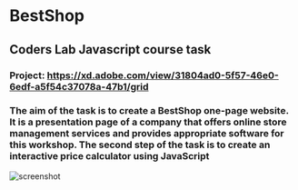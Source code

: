 # BestShop
## Coders Lab Javascript course task
### Project: https://xd.adobe.com/view/31804ad0-5f57-46e0-6edf-a5f54c37078a-47b1/grid
### The aim of the task is to create a BestShop one-page website. It is a presentation page of a company that offers online store management services and provides appropriate software for this workshop. The second step of the task is to create an interactive price calculator using JavaScript

  <img src="https://user-images.githubusercontent.com/76482065/119241278-8604ae00-bb55-11eb-9026-654eb6876025.png" width="auto" title="screenshot"/>


